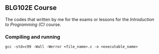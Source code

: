 ## BLG102E Course

The codes that written by me for the exams or lessons for the *Introduction to Programming (C)* course.

### Compiling and running
```
gcc -std=c99 -Wall -Werror <file_name>.c -o <executable_name>
```